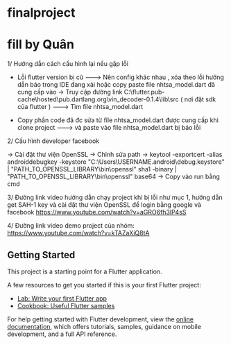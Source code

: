 # finalproject
# fill by Quân

1/ Hướng dẫn cách cấu hình lại nếu gặp lỗi
- Lỗi flutter version bị cũ ---> Nên config khác nhau , xóa theo lỗi hướng dẫn báo trong IDE đang xài hoặc copy paste file nhtsa_model.dart đã cung cấp vào
-> Truy cập đường link C:\flutter\.pub-cache\hosted\pub.dartlang.org\vin_decoder-0.1.4\lib\src ( nơi đặt sdk của flutter )
---> Tìm file nhtsa_model.dart 

- Copy phần code đã đc sửa từ file nhtsa_model.dart được cung cấp khi clone project
---> và paste vào file nhtsa_model.dart bị báo lỗi

2/ Cấu hình developer facebook

-> Cài đặt thư viện OpenSSL -> Chỉnh sửa path 
-> keytool -exportcert -alias androiddebugkey -keystore "C:\Users\USERNAME\.android\debug.keystore" | "PATH_TO_OPENSSL_LIBRARY\bin\openssl" sha1 -binary | "PATH_TO_OPENSSL_LIBRARY\bin\openssl" base64
-> Copy vào run bằng cmd 

3/ Đường link video hướng dẫn chạy project khi bị lỗi như mục 1, hướng dẫn get SAH-1 key và cài đặt thư viện OpenSSL để login bằng google và facebook
https://www.youtube.com/watch?v=aGRO6fh3lP4sS

4/ Đường link video demo project của nhóm:
https://www.youtube.com/watch?v=kTAZaXiQ8tA


## Getting Started

This project is a starting point for a Flutter application.

A few resources to get you started if this is your first Flutter project:

- [Lab: Write your first Flutter app](https://docs.flutter.dev/get-started/codelab)
- [Cookbook: Useful Flutter samples](https://docs.flutter.dev/cookbook)

For help getting started with Flutter development, view the
[online documentation](https://docs.flutter.dev/), which offers tutorials,
samples, guidance on mobile development, and a full API reference.
